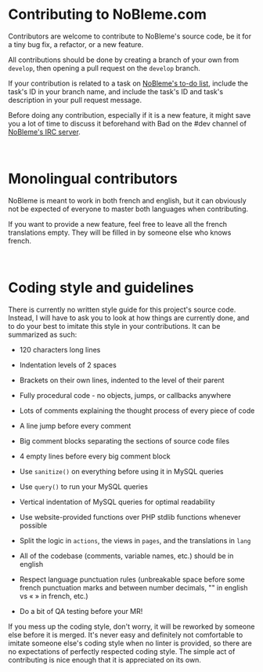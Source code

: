 Contributing to NoBleme.com
===

Contributors are welcome to contribute to NoBleme's source code, be it for a tiny bug fix, a refactor, or a new feature.

All contributions should be done by creating a branch of your own from `develop`, then opening a pull request on the `develop` branch.

If your contribution is related to a task on [NoBleme's to-do list](https://nobleme.com/pages/todo/), include the task's ID in your branch name, and include the task's ID and task's description in your pull request message.

Before doing any contribution, especially if it is a new feature, it might save you a lot of time to discuss it beforehand with Bad on the #dev channel of [NoBleme's IRC server](https://nobleme.com/pages/irc/).

 

Monolingual contributors
===

NoBleme is meant to work in both french and english, but it can obviously not be expected of everyone to master both languages when contributing.

If you want to provide a new feature, feel free to leave all the french translations empty. They will be filled in by someone else who knows french.

 

Coding style and guidelines
===

There is currently no written style guide for this project's source code. Instead, I will have to ask you to look at how things are currently done, and to do your best to imitate this style in your contributions. It can be summarized as such:

* 120 characters long lines

* Indentation levels of 2 spaces

* Brackets on their own lines, indented to the level of their parent

* Fully procedural code - no objects, jumps, or callbacks anywhere

* Lots of comments explaining the thought process of every piece of code

* A line jump before every comment

* Big comment blocks separating the sections of source code files

* 4 empty lines before every big comment block

* Use `sanitize()` on everything before using it in MySQL queries

* Use `query()` to run your MySQL queries

* Vertical indentation of MySQL queries for optimal readability

* Use website-provided functions over PHP stdlib functions whenever possible

* Split the logic in `actions`, the views in `pages`, and the translations in `lang`

* All of the codebase (comments, variable names, etc.) should be in english

* Respect language punctuation rules (unbreakable space before some french punctuation marks and between number decimals, "" in english vs « » in french, etc.)

* Do a bit of QA testing before your MR!

If you mess up the coding style, don't worry, it will be reworked by someone else before it is merged. It's never easy and definitely not comfortable to imitate someone else's coding style when no linter is provided, so there are no expectations of perfectly respected coding style. The simple act of contributing is nice enough that it is appreciated on its own.